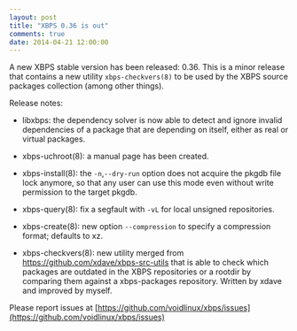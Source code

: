 ```yaml
---
layout: post
title: "XBPS 0.36 is out"
comments: true
date: 2014-04-21 12:00:00
---
```


A new XBPS stable version has been released: 0.36. This is a minor release
that contains a new utility `xbps-checkvers(8)` to be used by the XBPS source packages
collection (among other things).

Release notes:

- libxbps: the dependency solver is now able to detect and ignore invalid
dependencies of a package that are depending on itself, either as real
or virtual packages.

- xbps-uchroot(8): a manual page has been created.

- xbps-install(8): the `-n`,`--dry-run` option does not acquire the pkgdb file lock
anymore, so that any user can use this mode even without write permission to
the target pkgdb.

- xbps-query(8): fix a segfault with `-vL` for local unsigned repositories.

- xbps-create(8): new option `--compression` to specify a compression format;
defaults to xz.

- xbps-checkvers(8): new utility merged from https://github.com/xdave/xbps-src-utils
that is able to check which packages are outdated in the XBPS repositories or
a rootdir by comparing them against a xbps-packages repository.
 Written by xdave and improved by myself.

Please report issues at
[https://github.com/voidlinux/xbps/issues](https://github.com/voidlinux/xbps/issues)
